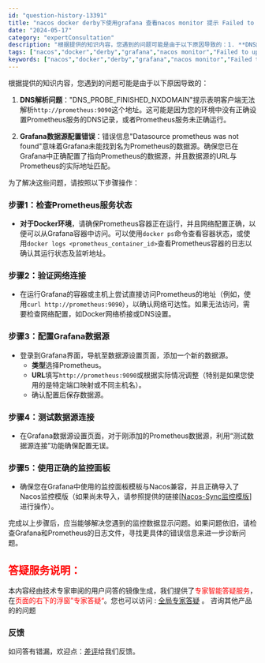 ```yaml
---
id: "question-history-13391"
title: "nacos docker derby下使用grafana 查看nacos monitor 提示 Failed to upgrade legacy queries Datasource prometheus was not found USER : http: prometheus:9090 提示DNS_PROBE_FINISHED_NXDOMAIN nacos-opensource"
date: "2024-05-17"
category: "expertConsultation"
description: "根据提供的知识内容，您遇到的问题可能是由于以下原因导致的：1. **DNS解析问题**：DNS_PROBE_FINISHED_NXDOMAIN提示表明客户端无法解析`http://prometheus:9090`这个地址。这可能是因为您的环境中没有正确设置Prometheus服务的DNS记录，或者P"
tags: ["nacos","docker","derby","grafana","nacos monitor","Failed to upgrade legacy queries","Datasource prometheus was not found","http: prometheus:9090","DNS_PROBE_FINISHED_NXDOMAIN"]
keywords: ["nacos","docker","derby","grafana","nacos monitor","Failed to upgrade legacy queries","Datasource prometheus was not found","http: prometheus:9090","DNS_PROBE_FINISHED_NXDOMAIN"]
---
```


根据提供的知识内容，您遇到的问题可能是由于以下原因导致的：

1. **DNS解析问题**："DNS_PROBE_FINISHED_NXDOMAIN"提示表明客户端无法解析`http://prometheus:9090`这个地址。这可能是因为您的环境中没有正确设置Prometheus服务的DNS记录，或者Prometheus服务未正确运行。

2. **Grafana数据源配置错误**：错误信息"Datasource prometheus was not found"意味着Grafana未能找到名为Prometheus的数据源。确保您已在Grafana中正确配置了指向Prometheus的数据源，并且数据源的URL与Prometheus的实际地址匹配。

为了解决这些问题，请按照以下步骤操作：

### 步骤1：检查Prometheus服务状态
- **对于Docker环境**，请确保Prometheus容器正在运行，并且网络配置正确，以便可以从Grafana容器中访问。可以使用`docker ps`命令查看容器状态，或使用`docker logs <prometheus_container_id>`查看Prometheus容器的日志以确认其运行状态及监听地址。

### 步骤2：验证网络连接
- 在运行Grafana的容器或主机上尝试直接访问Prometheus的地址（例如，使用`curl http://prometheus:9090`），以确认网络可达性。如果无法访问，需要检查网络配置，如Docker网络桥接或DNS设置。

### 步骤3：配置Grafana数据源
- 登录到Grafana界面，导航至数据源设置页面，添加一个新的数据源。
    - **类型**选择Prometheus。
    - **URL**填写`http://prometheus:9090`或根据实际情况调整（特别是如果您使用的是特定端口映射或不同主机名）。
    - 确认配置后保存数据源。

### 步骤4：测试数据源连接
- 在Grafana数据源设置页面，对于刚添加的Prometheus数据源，利用“测试数据源连接”功能确保配置无误。

### 步骤5：使用正确的监控面板
- 确保您在Grafana中使用的监控面板模板与Nacos兼容，并且正确导入了Nacos监控模版（如果尚未导入，请参照提供的链接[[Nacos-Sync监控模版](https://github.com/nacos-group/nacos-template/blob/master/nacos-sync-grafana)]进行操作）。

完成以上步骤后，应当能够解决您遇到的监控数据显示问题。如果问题依旧，请检查Grafana和Prometheus的日志文件，寻找更具体的错误信息来进一步诊断问题。
## <font color="#FF0000">答疑服务说明：</font> 

本内容经由技术专家审阅的用户问答的镜像生成，我们提供了<font color="#FF0000">专家智能答疑服务</font>，在<font color="#FF0000">页面的右下的浮窗”专家答疑“</font>。您也可以访问 : [全局专家答疑](https://opensource.alibaba.com/chatBot) 。 咨询其他产品的的问题

### 反馈
如问答有错漏，欢迎点：[差评](https://ai.nacos.io/user/feedbackByEnhancerGradePOJOID?enhancerGradePOJOId=13886)给我们反馈。
